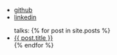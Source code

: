 - <i class="fa fa-github" aria-hidden="true"></i> [github](https://github.com/southekal)
- <i class="fa fa-linkedin" aria-hidden="true"></i> [linkedin](https://linkedin.com/in/southe)
<ul>
  talks:
  {% for post in site.posts %}
    <li>
      <a href="{{ post.url }}">{{ post.title }}</a>
    </li>
  {% endfor %}
</ul>
